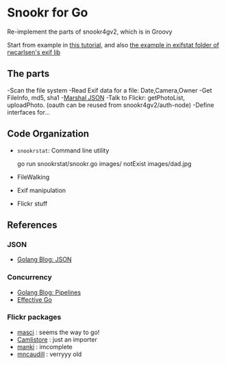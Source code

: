 # Snookr for Go

Re-implement the parts of snookr4gv2, which is in Groovy

Start from example in [this tutorial](https://github.com/GoesToEleven/GolangTraining/blob/master/50_exif/main.go), 
and also [the example in exifstat folder of rwcarlsen's exif lib](https://github.com/rwcarlsen/goexif/blob/go1/exifstat/main.go)
## The parts

-Scan the file system
-Read Exif data for a file: Date,Camera,Owner
-Get FileInfo, md5, sha1
-[Marshal JSON](http://blog.golang.org/json-and-go)
-Talk to Flickr: getPhotoList, uploadPhoto. (oauth can be reused from snookr4gv2/auth-node)
-Define interfaces for...

## Code Organization

- `snookrstat`: Command line utility
    
    go run snookrstat/snookr.go images/ notExist images/dad.jpg 

- FileWalking
- Exif manipulation
- Flickr stuff

## References
### JSON

- [Golang Blog: JSON](http://blog.golang.org/json-and-go)

### Concurrency

- [Golang Blog: Pipelines](https://blog.golang.org/pipelines)
- [Effective Go](http://golang.org/doc/effective_go.html#concurrency)

### Flickr packages

- [masci](https://github.com/masci/flickr) : seems the way to go!
- [Camlistore](https://camlistore.org/pkg/importer/flickr/flickr.go) : just an importer
- [manki](https://github.com/manki/flickgo) : imcomplete
- [mncaudill](https://github.com/mncaudill/go-flickr) : verryyy old


